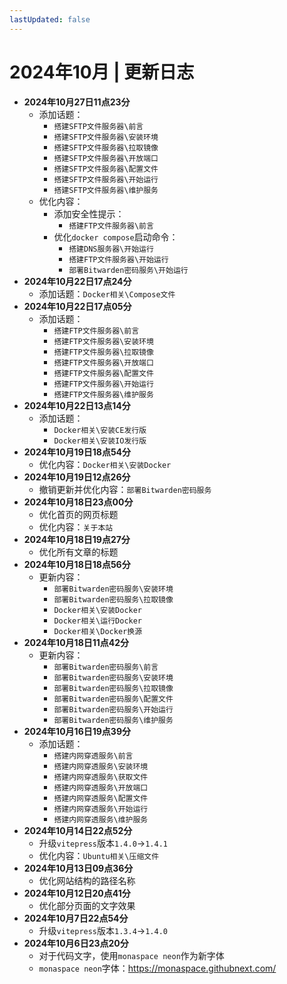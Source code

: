 ```yaml
---
lastUpdated: false
---
```


# 2024年10月 | 更新日志

- **2024年10月27日11点23分**
    - 添加话题：
        - ```搭建SFTP文件服务器\前言```
        - ```搭建SFTP文件服务器\安装环境```
        - ```搭建SFTP文件服务器\拉取镜像```
        - ```搭建SFTP文件服务器\开放端口```
        - ```搭建SFTP文件服务器\配置文件```
        - ```搭建SFTP文件服务器\开始运行```
        - ```搭建SFTP文件服务器\维护服务```
    - 优化内容：
        - 添加安全性提示：
            - ```搭建FTP文件服务器\前言```
        - 优化```docker compose```启动命令：
            - ```搭建DNS服务器\开始运行```
            - ```搭建FTP文件服务器\开始运行```
            - ```部署Bitwarden密码服务\开始运行```
- **2024年10月22日17点24分**
    - 添加话题：```Docker相关\Compose文件```
- **2024年10月22日17点05分**
    - 添加话题：
        - ```搭建FTP文件服务器\前言```
        - ```搭建FTP文件服务器\安装环境```
        - ```搭建FTP文件服务器\拉取镜像```
        - ```搭建FTP文件服务器\开放端口```
        - ```搭建FTP文件服务器\配置文件```
        - ```搭建FTP文件服务器\开始运行```
        - ```搭建FTP文件服务器\维护服务```
- **2024年10月22日13点14分**
    - 添加话题：
        - ```Docker相关\安装CE发行版```
        - ```Docker相关\安装IO发行版```
- **2024年10月19日18点54分**
    - 优化内容：```Docker相关\安装Docker```
- **2024年10月19日12点26分**
    - 撤销更新并优化内容：```部署Bitwarden密码服务```
- **2024年10月18日23点00分**
    - 优化首页的网页标题
    - 优化内容：```关于本站```
- **2024年10月18日19点27分**
    - 优化所有文章的标题
- **2024年10月18日18点56分**
    - 更新内容：
        - ```部署Bitwarden密码服务\安装环境```
        - ```部署Bitwarden密码服务\拉取镜像```
        - ```Docker相关\安装Docker```
        - ```Docker相关\运行Docker```
        - ```Docker相关\Docker换源```
- **2024年10月18日11点42分**
    - 更新内容：
        - ```部署Bitwarden密码服务\前言```
        - ```部署Bitwarden密码服务\安装环境```
        - ```部署Bitwarden密码服务\拉取镜像```
        - ```部署Bitwarden密码服务\配置文件```
        - ```部署Bitwarden密码服务\开始运行```
        - ```部署Bitwarden密码服务\维护服务```
- **2024年10月16日19点39分**
    - 添加话题：
        - ```搭建内网穿透服务\前言```
        - ```搭建内网穿透服务\安装环境```
        - ```搭建内网穿透服务\获取文件```
        - ```搭建内网穿透服务\开放端口```
        - ```搭建内网穿透服务\配置文件```
        - ```搭建内网穿透服务\开始运行```
        - ```搭建内网穿透服务\维护服务```
- **2024年10月14日22点52分**
    - 升级```vitepress```版本```1.4.0```->```1.4.1```
    - 优化内容：```Ubuntu相关\压缩文件```
- **2024年10月13日09点36分**
    - 优化网站结构的路径名称
- **2024年10月12日20点41分**
    - 优化部分页面的文字效果
- **2024年10月7日22点54分**
    - 升级```vitepress```版本```1.3.4```->```1.4.0```
- **2024年10月6日23点20分**
    - 对于代码文字，使用```monaspace neon```作为新字体
    - ```monaspace neon```字体：<https://monaspace.githubnext.com/>